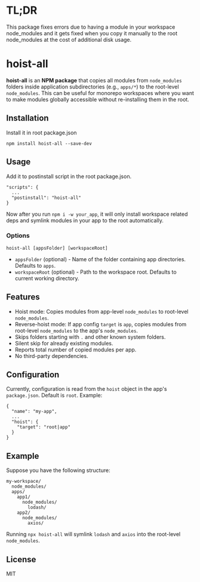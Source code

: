 TL;DR
=========

This package fixes errors due to having a module in your workspace node_modules and it gets fixed when you copy it manually to the root node_modules at the cost of additional disk usage.

hoist-all
=========

**hoist-all** is an **NPM package** that copies all modules from `node_modules` folders inside application subdirectories (e.g., `apps/*`) to the root-level `node_modules`. This can be useful for monorepo workspaces where you want to make modules globally accessible without re-installing them in the root.

Installation
------------

Install it in root package.json

    npm install hoist-all --save-dev


Usage
-----

Add it to postinstall script in the root package.json.

    "scripts": {
      ...
      "postinstall": "hoist-all"
    }

Now after you run `npm i -w your_app`, it will only install workspace related deps and symlink modules in your app to the root automatically.

### Options

    hoist-all [appsFolder] [workspaceRoot]


*   `appsFolder` (optional) - Name of the folder containing app directories. Defaults to `apps`.
*   `workspaceRoot` (optional) - Path to the workspace root. Defaults to current working directory.

Features
--------

*   Hoist mode: Copies modules from app-level `node_modules` to root-level `node_modules`.
*   Reverse-hoist mode: If app config `target` is `app`, copies modules from root-level `node_modules` to the app's `node_modules`.
*   Skips folders starting with `.` and other known system folders.
*   Silent skip for already existing modules.
*   Reports total number of copied modules per app.
*   No third-party dependencies.

Configuration
-------------

Currently, configuration is read from the `hoist` object in the app's `package.json`. Default is `root`. Example:

    {
      "name": "my-app",
      ...
      "hoist": {
        "target": "root|app"
      }
    }
    

Example
-------

Suppose you have the following structure:

    my-workspace/
      node_modules/
      apps/
        app1/
          node_modules/
            lodash/
        app2/
          node_modules/
            axios/


Running `npx hoist-all` will symlink `lodash` and `axios` into the root-level `node_modules`.

License
-------

MIT
